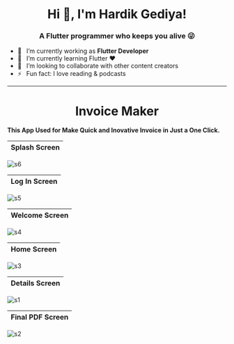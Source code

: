 <h1 align="center"> Hi 👋, I'm Hardik Gediya!</a></h1>
<h3 align="center">A Flutter programmer who keeps you alive 😜</h3>


- 🔭 &ensp;I’m currently working as **Flutter Developer**
- 🌱 &ensp;I’m currently learning Flutter ❤️
- 👯 &ensp;I’m looking to collaborate with other content creators
- ⚡ &ensp;Fun fact: I love reading & podcasts

----------------------------------------------------------------------


<h1 align="center">Invoice Maker</a></h1>

**This App Used for Make Quick and Inovative Invoice in Just a One Click.**

Splash Screen         | 
:-------------------------:|
![s6](https://user-images.githubusercontent.com/77672442/172053016-c9709052-5501-4db8-9f81-4b5caecbce67.jpg)


Log In Screen        | 
:-------------------------:|
![s5](https://user-images.githubusercontent.com/77672442/172053216-cd009e13-4493-4a3f-a6d4-7dfc2206d7aa.jpg)


Welcome Screen          | 
:-------------------------:|
![s4](https://user-images.githubusercontent.com/77672442/172053186-a0a697c7-d5e0-4561-8a6c-19ac685a3476.jpg)


Home Screen          | 
:-------------------------:|
![s3](https://user-images.githubusercontent.com/77672442/172053296-be228fba-8e3b-43a5-8fc9-faeb8d378399.jpg)



Details Screen          | 
:-------------------------:|
![s1](https://user-images.githubusercontent.com/77672442/172053300-ae0c45e3-e085-4494-bcb7-fce15f77f61d.jpg)

        
Final PDF Screen          | 
:-------------------------:|
![s2](https://user-images.githubusercontent.com/77672442/172053307-8b93da7b-4fe1-44ba-8a76-c39c5c1cf83e.jpg)







